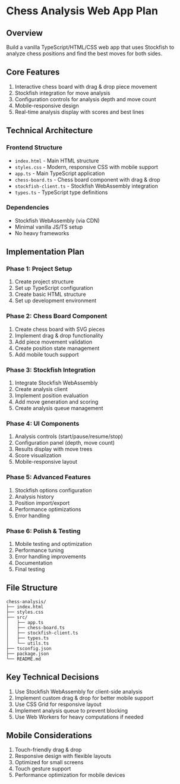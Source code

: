 # Chess Analysis Web App Plan

## Overview

Build a vanilla TypeScript/HTML/CSS web app that uses Stockfish to analyze chess positions and find the best moves for both sides.

## Core Features

1. Interactive chess board with drag & drop piece movement
2. Stockfish integration for move analysis
3. Configuration controls for analysis depth and move count
4. Mobile-responsive design
5. Real-time analysis display with scores and best lines

## Technical Architecture

### Frontend Structure

- `index.html` - Main HTML structure
- `styles.css` - Modern, responsive CSS with mobile support
- `app.ts` - Main TypeScript application
- `chess-board.ts` - Chess board component with drag & drop
- `stockfish-client.ts` - Stockfish WebAssembly integration
- `types.ts` - TypeScript type definitions

### Dependencies

- Stockfish WebAssembly (via CDN)
- Minimal vanilla JS/TS setup
- No heavy frameworks

## Implementation Plan

### Phase 1: Project Setup

1. Create project structure
2. Set up TypeScript configuration
3. Create basic HTML structure
4. Set up development environment

### Phase 2: Chess Board Component

1. Create chess board with SVG pieces
2. Implement drag & drop functionality
3. Add piece movement validation
4. Create position state management
5. Add mobile touch support

### Phase 3: Stockfish Integration

1. Integrate Stockfish WebAssembly
2. Create analysis client
3. Implement position evaluation
4. Add move generation and scoring
5. Create analysis queue management

### Phase 4: UI Components

1. Analysis controls (start/pause/resume/stop)
2. Configuration panel (depth, move count)
3. Results display with move trees
4. Score visualization
5. Mobile-responsive layout

### Phase 5: Advanced Features

1. Stockfish options configuration
2. Analysis history
3. Position import/export
4. Performance optimizations
5. Error handling

### Phase 6: Polish & Testing

1. Mobile testing and optimization
2. Performance tuning
3. Error handling improvements
4. Documentation
5. Final testing

## File Structure

```
chess-analysis/
├── index.html
├── styles.css
├── src/
│   ├── app.ts
│   ├── chess-board.ts
│   ├── stockfish-client.ts
│   ├── types.ts
│   └── utils.ts
├── tsconfig.json
├── package.json
└── README.md
```

## Key Technical Decisions

1. Use Stockfish WebAssembly for client-side analysis
2. Implement custom drag & drop for better mobile support
3. Use CSS Grid for responsive layout
4. Implement analysis queue to prevent blocking
5. Use Web Workers for heavy computations if needed

## Mobile Considerations

1. Touch-friendly drag & drop
2. Responsive design with flexible layouts
3. Optimized for small screens
4. Touch gesture support
5. Performance optimization for mobile devices
